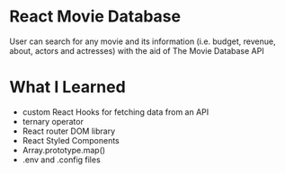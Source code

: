 # React Movie Database
User can search for any movie and its information (i.e. budget, revenue, about, actors and actresses) with the aid of The Movie Database API

# What I Learned
* custom React Hooks for fetching data from an API
* ternary operator
* React router DOM library
* React Styled Components
* Array.prototype.map()
* .env and .config files
